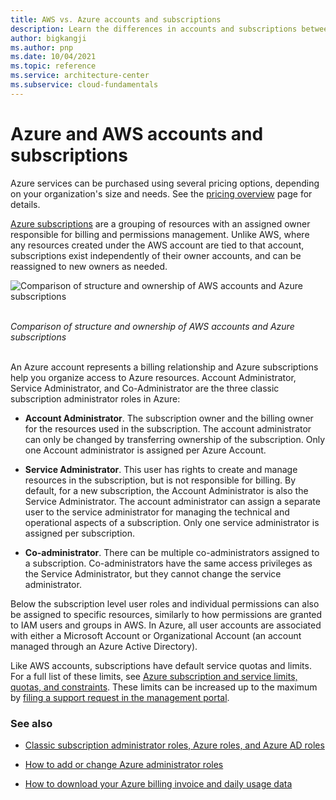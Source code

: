 ```yaml
---
title: AWS vs. Azure accounts and subscriptions
description: Learn the differences in accounts and subscriptions between Azure and AWS. Understand the types of administrator accounts in Azure.
author: bigkangji
ms.author: pnp
ms.date: 10/04/2021
ms.topic: reference
ms.service: architecture-center
ms.subservice: cloud-fundamentals
---
```


# Azure and AWS accounts and subscriptions

Azure services can be purchased using several pricing options, depending on your organization's size and needs. See the [pricing overview](https://azure.microsoft.com/pricing) page for details.

[Azure subscriptions](/azure/virtual-machines/linux/infrastructure-example) are a grouping of resources with an assigned owner responsible for billing and permissions management. Unlike AWS, where any resources created under the AWS account are tied to that account, subscriptions exist independently of their owner accounts, and can be reassigned to new owners as needed.

<!-- markdownlint-disable MD033 -->

![Comparison of structure and ownership of AWS accounts and Azure subscriptions](./images/azure-aws-account-compare.png "Comparison of structure and ownership of AWS accounts and Azure subscriptions")

<br/>*Comparison of structure and ownership of AWS accounts and Azure subscriptions*
<br/><br/>

<!-- markdownlint-enable MD033 -->

An Azure account represents a billing relationship and Azure subscriptions help you organize access to Azure resources. Account Administrator, Service Administrator, and Co-Administrator are the three classic subscription administrator roles in Azure:

- **Account Administrator**. The subscription owner and the billing owner for the resources used in the subscription. The account administrator can only be changed by transferring ownership of the subscription. Only one Account administrator is assigned per Azure Account. 

- **Service Administrator**. This user has rights to create and manage resources in the subscription, but is not responsible for billing. By default, for a new subscription, the Account Administrator is also the Service Administrator. The account administrator can assign a separate user to the service administrator for managing the technical and operational aspects of a subscription. Only one service administrator is assigned per subscription.

- **Co-administrator**. There can be multiple co-administrators assigned to a subscription. Co-administrators have the same access privileges as the Service Administrator, but they cannot change the service administrator.

Below the subscription level user roles and individual permissions can also be assigned to specific resources, similarly to how permissions are granted to IAM users and groups in AWS. In Azure, all user accounts are associated with either a Microsoft Account or Organizational Account (an account managed through an Azure Active Directory).

Like AWS accounts, subscriptions have default service quotas and limits. For a full list of these limits, see [Azure subscription and service limits, quotas, and constraints](/azure/azure-subscription-service-limits). These limits can be increased up to the maximum by [filing a support request in the management portal](/archive/blogs/girishp/increasing-core-quota-limits-in-azure).

### See also

- [Classic subscription administrator roles, Azure roles, and Azure AD roles](/azure/role-based-access-control/rbac-and-directory-admin-roles)

- [How to add or change Azure administrator roles](/azure/billing/billing-add-change-azure-subscription-administrator)

- [How to download your Azure billing invoice and daily usage data](/azure/billing/billing-download-azure-invoice-daily-usage-date)
